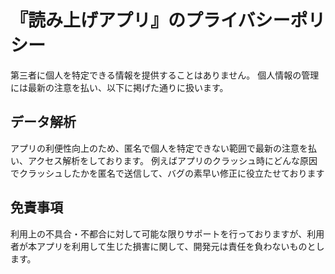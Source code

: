# 『読み上げアプリ』のプライバシーポリシー

第三者に個人を特定できる情報を提供することはありません。
個人情報の管理には最新の注意を払い、以下に掲げた通りに扱います。

## データ解析
アプリの利便性向上のため、匿名で個人を特定できない範囲で最新の注意を払い、アクセス解析をしております。
例えばアプリのクラッシュ時にどんな原因でクラッシュしたかを匿名で送信して、バグの素早い修正に役立たせております

## 免責事項
利用上の不具合・不都合に対して可能な限りサポートを行っておりますが、利用者が本アプリを利用して生じた損害に関して、開発元は責任を負わないものとします。
